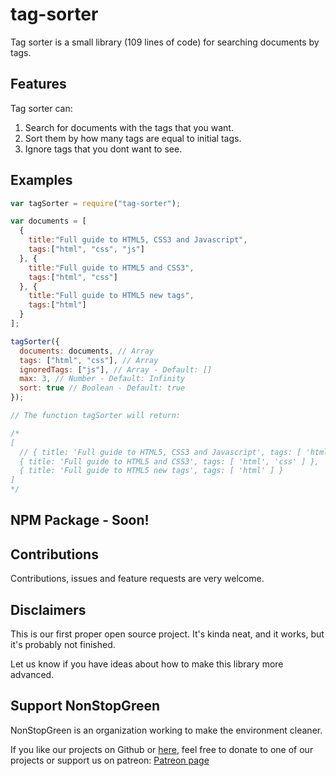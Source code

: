 # tag-sorter

Tag sorter is a small library (109 lines of code) for searching documents by tags.

## Features
Tag sorter can:

1. Search for documents with the tags that you want.
2. Sort them by how many tags are equal to initial tags.
3. Ignore tags that you dont want to see.

## Examples

```Javascript
var tagSorter = require("tag-sorter");

var documents = [
  {
    title:"Full guide to HTML5, CSS3 and Javascript",
    tags:["html", "css", "js"]
  }, {
    title:"Full guide to HTML5 and CSS3",
    tags:["html", "css"]
  }, {
    title:"Full guide to HTML5 new tags",
    tags:["html"]
  }
];

tagSorter({
  documents: documents, // Array
  tags: ["html", "css"], // Array
  ignoredTags: ["js"], // Array - Default: []
  max: 3, // Number - Default: Infinity
  sort: true // Boolean - Default: true
});

// The function tagSorter will return:

/*
[
  // { title: 'Full guide to HTML5, CSS3 and Javascript', tags: [ 'html', 'css', 'js' ]} This one is ignored 
  { title: 'Full guide to HTML5 and CSS3', tags: [ 'html', 'css' ] },
  { title: 'Full guide to HTML5 new tags', tags: [ 'html' ] }
]
*/
```

## NPM Package - Soon!

## Contributions
Contributions, issues and feature requests are very welcome.

## Disclaimers
This is our first proper open source project. It's kinda neat, and it works, but it's probably not finished.

Let us know if you have ideas about how to make this library more advanced.

## Support NonStopGreen
NonStopGreen is an organization working to make the environment cleaner.

If you like our projects on Github or [here](https://www.nonstopgreen.com/projects), feel free to donate to one of our projects or support us on patreon: [Patreon page](https://www.patreon.com/nonstopgreen)
